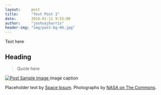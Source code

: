 ```yaml
---
layout:     post
title:      "Test Post 1"
date:       2016-01-11 9:52:00
author:     "joshuajharris"
header-img: "img/post-bg-06.jpg"
---
```


<p>Text here</p>

<h2 class="section-heading">Heading</h2>

<blockquote>Quote here</blockquote>

<a href="#">
    <img src="{{ site.baseurl }}/img/post-sample-image.jpg" alt="Post Sample Image">
</a>
<span class="caption text-muted">image caption</span>

<p>Placeholder text by <a href="http://spaceipsum.com/">Space Ipsum</a>. Photographs by <a href="https://www.flickr.com/photos/nasacommons/">NASA on The Commons</a>.</p>
